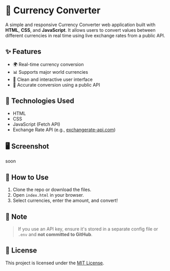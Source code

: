 # 💱 Currency Converter

A simple and responsive Currency Converter web application built with **HTML**, **CSS**, and **JavaScript**. It allows users to convert values between different currencies in real time using live exchange rates from a public API.

## ✨ Features

- 🌍 Real-time currency conversion
- 📊 Supports major world currencies
- 🔄 Clean and interactive user interface
- 🧮 Accurate conversion using a public API

## 🚀 Technologies Used

- HTML
- CSS
- JavaScript (Fetch API)
- Exchange Rate API (e.g., [exchangerate-api.com](https://www.exchangerate-api.com/))

## 🖥️ Screenshot

soon

## 📁 How to Use

1. Clone the repo or download the files.
2. Open `index.html` in your browser.
3. Select currencies, enter the amount, and convert!

## 🔐 Note

> If you use an API key, ensure it's stored in a separate config file or `.env` and **not committed to GitHub**.

## 🪪 License

This project is licensed under the [MIT License](LICENSE).
